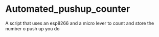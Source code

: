 # Automated_pushup_counter
A script that uses an esp8266 and a micro lever to count and store the number o push up you do
